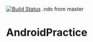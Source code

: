 [![Build Status](https://travis-ci.org/tseeri/AndroidPractice.svg?branch=master)](https://travis-ci.org/tseeri/AndroidPractice)
.ndo from master
# AndroidPractice
